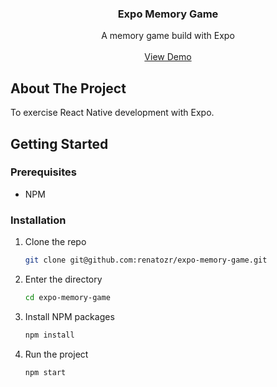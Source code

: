 <!-- PROJECT LOGO -->
<div align="center">
  <h3 align="center">Expo Memory Game</h3>

  <p align="center">
    A memory game build with Expo
    <br />
    <br />
    <a href="https://snack.expo.dev/@renatozr/expo-memory-game">View Demo</a>
  </p>
</div>

<!-- ABOUT THE PROJECT -->

## About The Project

To exercise React Native development with Expo.

<!-- GETTING STARTED -->

## Getting Started

### Prerequisites

- NPM

### Installation

1. Clone the repo
   ```sh
   git clone git@github.com:renatozr/expo-memory-game.git
   ```
2. Enter the directory
   ```sh
   cd expo-memory-game
   ```
3. Install NPM packages
   ```sh
   npm install
   ```
4. Run the project
   ```sh
   npm start
   ```
